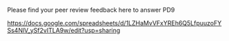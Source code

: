 Please find your peer review feedback here to answer PD9

https://docs.google.com/spreadsheets/d/1LZHaMvVFxYREh6Q5LfpuuzoFYSs4NlV_ySf2vITLA9w/edit?usp=sharing

